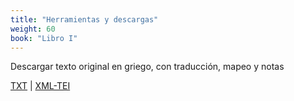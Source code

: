 ```yaml
---
title: "Herramientas y descargas"
weight: 60
book: "Libro I"
---
```

<!-- [Download icon depicting a downward arrow, simple and modern design, set against a plain background, conveying a functional and neutral tone](/assets/icons/download.svg) -->

Descargar texto original en griego, con traducción, mapeo y notas

[TXT](https://corpusabierto.com/libros/guerra-del-peloponeso/formatos/tucidides/lib1/txt/02_arqueologia-caps-2-19.txt) | [XML-TEI](https://corpusabierto.com/libros/guerra-del-peloponeso/formatos/tucidides/lib1/xml-tei/02_arqueologia-caps-2-19.xml)

